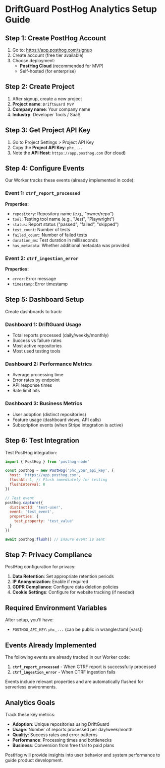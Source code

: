 # DriftGuard PostHog Analytics Setup Guide

## Step 1: Create PostHog Account

1. Go to: https://app.posthog.com/signup
2. Create account (free tier available)
3. Choose deployment:
   - **PostHog Cloud** (recommended for MVP)
   - Self-hosted (for enterprise)

## Step 2: Create Project

1. After signup, create a new project
2. **Project name**: `DriftGuard MVP`
3. **Company name**: Your company name
4. **Industry**: Developer Tools / SaaS

## Step 3: Get Project API Key

1. Go to Project Settings > Project API Key
2. Copy the **Project API Key**: `phc_...`
3. Note the **API Host**: `https://app.posthog.com` (for cloud)

## Step 4: Configure Events

Our Worker tracks these events (already implemented in code):

### Event 1: `ctrf_report_processed`
**Properties:**
- `repository`: Repository name (e.g., "owner/repo")
- `tool`: Testing tool name (e.g., "Jest", "Playwright")
- `status`: Report status ("passed", "failed", "skipped")
- `test_count`: Number of tests
- `failed_count`: Number of failed tests
- `duration_ms`: Test duration in milliseconds
- `has_metadata`: Whether additional metadata was provided

### Event 2: `ctrf_ingestion_error`
**Properties:**
- `error`: Error message
- `timestamp`: Error timestamp

## Step 5: Dashboard Setup

Create dashboards to track:

### Dashboard 1: DriftGuard Usage
- Total reports processed (daily/weekly/monthly)
- Success vs failure rates
- Most active repositories
- Most used testing tools

### Dashboard 2: Performance Metrics
- Average processing time
- Error rates by endpoint
- API response times
- Rate limit hits

### Dashboard 3: Business Metrics
- User adoption (distinct repositories)
- Feature usage (dashboard views, API calls)
- Subscription events (when Stripe integration is active)

## Step 6: Test Integration

Test PostHog integration:

```javascript
import { PostHog } from 'posthog-node'

const posthog = new PostHog('phc_your_api_key', {
  host: 'https://app.posthog.com',
  flushAt: 1, // Flush immediately for testing
  flushInterval: 0
})

// Test event
posthog.capture({
  distinctId: 'test-user',
  event: 'test_event',
  properties: {
    test_property: 'test_value'
  }
})

await posthog.flush() // Ensure event is sent
```

## Step 7: Privacy Compliance

PostHog configuration for privacy:

1. **Data Retention**: Set appropriate retention periods
2. **IP Anonymization**: Enable if required
3. **GDPR Compliance**: Configure data deletion policies
4. **Cookie Settings**: Configure for website tracking (if needed)

## Required Environment Variables

After setup, you'll have:
- `POSTHOG_API_KEY`: `phc_...` (can be public in wrangler.toml [vars])

## Events Already Implemented

The following events are already tracked in our Worker code:

1. **`ctrf_report_processed`** - When CTRF report is successfully processed
2. **`ctrf_ingestion_error`** - When CTRF ingestion fails

Events include relevant properties and are automatically flushed for serverless environments.

## Analytics Goals

Track these key metrics:
- **Adoption**: Unique repositories using DriftGuard
- **Usage**: Number of reports processed per day/week/month
- **Quality**: Success rates and error patterns
- **Performance**: Processing times and bottlenecks
- **Business**: Conversion from free trial to paid plans

PostHog will provide insights into user behavior and system performance to guide product development.